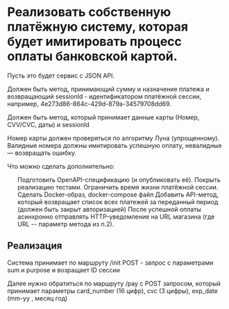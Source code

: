 <h1>Реализовать собственную платёжную систему, которая будет имитировать процесс оплаты банковской картой.</h1>

<p>Пусть это будет сервис с JSON API.</p>

<p>Должен быть метод, принимающий сумму и назначение платежа и возвращающий sessionId - идентификатором платёжной сессии, например, 4e273d86-864c-429d-879a-34579708dd69.</p>
<p>Должен быть метод, который принимает данные карты (Номер, CVV/CVC, даты) и sessionId</p>
<p>Номер карты должен проверяться по алгоритму Луна (упрощенному). Валидные номера должны имитировать успешную оплату, невалидные — возвращать ошибку.</p>
<p>Что можно сделать дополнительно:</p>

<ul>
Подготовить OpenAPI-спецификацию (и опубликовать её).
Покрыть реализацию тестами.
Ограничить время жизни платёжной сессии.
Сделать Docker-образ, docker-compose файл
Добавить API-метод, который возвращает список всех платежей за переданный период (должен быть закрыт авторизацией)
После успешной оплаты асинхронно отправлять HTTP-уведомление на URL магазина (где URL -- параметр метода из п.2).
</ul>

<h2>Реализация</h2>

<p>Система принимает по маршруту /init POST - запрос с параметрами sum и purpose и  возращает ID сессии</p>
<p>Далее нужно обратиться по маршруту /pay с POST запросом, который принимает параметры card_number (16 цифр), cvc (3 цифры), exp_date (mm-yy , месяц год)</p> 
